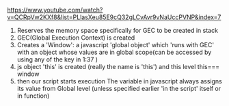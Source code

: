 https://www.youtube.com/watch?v=QCRpVw2KXf8&list=PLlasXeu85E9cQ32gLCvAvr9vNaUccPVNP&index=7
1. Reserves the memory space specifically for GEC to be created in stack
2. GEC(Global Execution Context) is created
3. Creates a 'Window': a javascript 'global object' which 'runs with GEC' with an object whose values are in global scope(can be accessed by using any of the key in 1:37 )
4. js object 'this' is created (really the name is 'this') and this level this=== window
5. then our script starts execution
The variable in javascript always assigns its value from Global level (unless specified earlier 'in the script' itself or in function)
